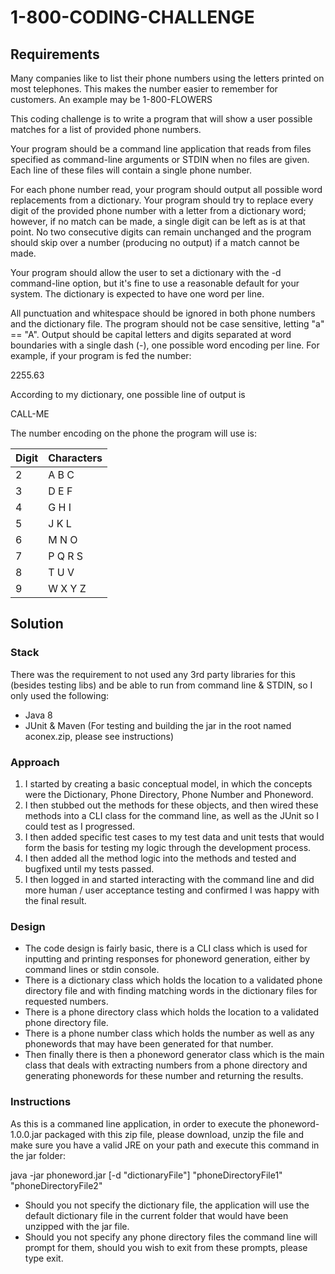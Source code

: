 # 1-800-CODING-CHALLENGE

## Requirements

Many companies like to list their phone numbers using the letters printed on most
telephones. This makes the number easier to remember for customers. An example may
be 1-800-FLOWERS

This coding challenge is to write a program that will show a user possible matches for a list
of provided phone numbers.

Your program should be a command line application that reads from files specified as
command-line arguments or STDIN when no files are given. Each line of these files will
contain a single phone number.

For each phone number read, your program should output all possible word replacements
from a dictionary. Your program should try to replace every digit of the provided phone
number with a letter from a dictionary word; however, if no match can be made, a single
digit can be left as is at that point. No two consecutive digits can remain unchanged and
the program should skip over a number (producing no output) if a match cannot be made.

Your program should allow the user to set a dictionary with the -d command-line option,
but it's fine to use a reasonable default for your system. The dictionary is expected to have
one word per line.

All punctuation and whitespace should be ignored in both phone numbers and the
dictionary file. The program should not be case sensitive, letting "a" == "A". Output should
be capital letters and digits separated at word boundaries with a single dash (-), one
possible word encoding per line. For example, if your program is fed the number:

2255.63

According to my dictionary, one possible line of output is

CALL-ME

The number encoding on the phone the program will use is:

Digit | Characters
------------ | -------------
2 | A B C
3 | D E F
4 | G H I
5 | J K L
6 | M N O
7 | P Q R S
8 | T U V
9 | W X Y Z

## Solution

### Stack
There was the requirement to not used any 3rd party libraries for this (besides testing libs) and be able to run from command line & STDIN, so I only used the following:
* Java 8
* JUnit & Maven (For testing and building the jar in the root named aconex.zip, please see instructions)

### Approach
1. I started by creating a basic conceptual model, in which the concepts were the Dictionary, Phone Directory, Phone Number and Phoneword.
2. I then stubbed out the methods for these objects, and then wired these methods into a CLI class for the command line, as well as the JUnit so I could test as I progressed.
3. I then added specific test cases to my test data and unit tests that would form the basis for testing my logic through the development process.
4. I then added all the method logic into the methods and tested and bugfixed until my tests passed.
5. I then logged in and started interacting with the command line and did more human / user acceptance testing  and confirmed I was happy with the final result.

### Design
* The code design is fairly basic, there is a CLI class which is used for inputting and printing responses for phoneword generation, either by command lines or stdin console.
* There is a dictionary class which holds the location to a validated phone directory file and with finding matching words in the dictionary files for requested numbers.
* There is a phone directory class which holds the location to a validated phone directory file.
* There is a phone number class which holds the number as well as any phonewords that may have been generated for that number.
* Then finally there is then a phoneword generator class which is the main class that deals with extracting numbers from a phone directory and generating phonewords for these number and returning the results.

### Instructions

As this is a commaned line application, in order to execute the phoneword-1.0.0.jar packaged with this zip file, please download, unzip the file and make sure you have a valid JRE on your path and execute this command in the jar folder:

java -jar phoneword.jar [-d "dictionaryFile"] "phoneDirectoryFile1" "phoneDirectoryFile2" 

* Should you not specify the dictionary file, the application will use the default dictionary file in the current folder that would have been unzipped with the jar file.
* Should you not specify any phone directory files the command line will prompt for them, should you wish to exit from these prompts, please type exit.
